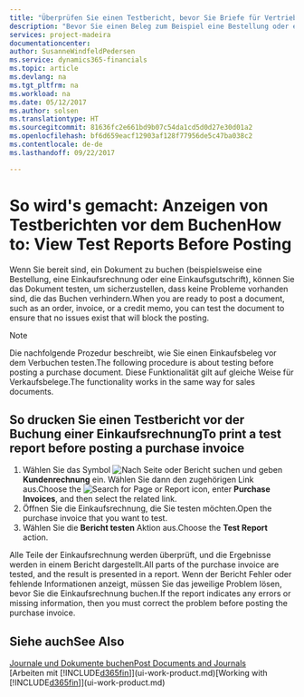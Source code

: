 ```yaml
---
title: "Überprüfen Sie einen Testbericht, bevor Sie Briefe für Vertriebs- oder Einkaufsbeleg buchen | Microsoft Docs"
description: "Bevor Sie einen Beleg zum Beispiel eine Bestellung oder eine Gutschrift buchen, können Sie diese testen und wiederholen, um Fehler zu finden, die die Buchungen möglicherweise sperren."
services: project-madeira
documentationcenter: 
author: SusanneWindfeldPedersen
ms.service: dynamics365-financials
ms.topic: article
ms.devlang: na
ms.tgt_pltfrm: na
ms.workload: na
ms.date: 05/12/2017
ms.author: solsen
ms.translationtype: HT
ms.sourcegitcommit: 81636fc2e661bd9b07c54da1cd5d0d27e30d01a2
ms.openlocfilehash: bf6d659eacf12903af128f77956de5c47ba038c2
ms.contentlocale: de-de
ms.lasthandoff: 09/22/2017

---
```

# <a name="how-to-view-test-reports-before-posting"></a><span data-ttu-id="36897-103">So wird's gemacht: Anzeigen von Testberichten vor dem Buchen</span><span class="sxs-lookup"><span data-stu-id="36897-103">How to: View Test Reports Before Posting</span></span>
<span data-ttu-id="36897-104">Wenn Sie bereit sind, ein Dokument zu buchen (beispielsweise eine Bestellung, eine Einkaufsrechnung oder eine Einkaufsgutschrift), können Sie das Dokument testen, um sicherzustellen, dass keine Probleme vorhanden sind, die das Buchen verhindern.</span><span class="sxs-lookup"><span data-stu-id="36897-104">When you are ready to post a document, such as an order, invoice, or a credit memo, you can test the document to ensure that no issues exist that will block the posting.</span></span>

> [!NOTE]  
>   <span data-ttu-id="36897-105">Die nachfolgende Prozedur beschreibt, wie Sie einen Einkaufsbeleg vor dem Verbuchen testen.</span><span class="sxs-lookup"><span data-stu-id="36897-105">The following procedure is about testing before posting a purchase document.</span></span> <span data-ttu-id="36897-106">Diese Funktionalität gilt auf gleiche Weise für Verkaufsbelege.</span><span class="sxs-lookup"><span data-stu-id="36897-106">The functionality works in the same way for sales documents.</span></span>

## <a name="to-print-a-test-report-before-posting-a-purchase-invoice"></a><span data-ttu-id="36897-107">So drucken Sie einen Testbericht vor der Buchung einer Einkaufsrechnung</span><span class="sxs-lookup"><span data-stu-id="36897-107">To print a test report before posting a purchase invoice</span></span>
1. <span data-ttu-id="36897-108">Wählen Sie das Symbol ![Nach Seite oder Bericht suchen](media/ui-search/search_small.png "Nach Seite oder Bericht suchen") und geben **Kundenrechnung** ein. Wählen Sie dann den zugehörigen Link aus.</span><span class="sxs-lookup"><span data-stu-id="36897-108">Choose the ![Search for Page or Report](media/ui-search/search_small.png "Search for Page or Report icon") icon, enter **Purchase Invoices**, and then select the related link.</span></span>
2. <span data-ttu-id="36897-109">Öffnen Sie die Einkaufsrechnung, die Sie testen möchten.</span><span class="sxs-lookup"><span data-stu-id="36897-109">Open the purchase invoice that you want to test.</span></span>
3. <span data-ttu-id="36897-110">Wählen Sie die **Bericht testen** Aktion aus.</span><span class="sxs-lookup"><span data-stu-id="36897-110">Choose the **Test Report** action.</span></span>  

<span data-ttu-id="36897-111">Alle Teile der Einkaufsrechnung werden überprüft, und die Ergebnisse werden in einem Bericht dargestellt.</span><span class="sxs-lookup"><span data-stu-id="36897-111">All parts of the purchase invoice are tested, and the result is presented in a report.</span></span> <span data-ttu-id="36897-112">Wenn der Bericht Fehler oder fehlende Informationen anzeigt, müssen Sie das jeweilige Problem lösen, bevor Sie die Einkaufsrechnung buchen.</span><span class="sxs-lookup"><span data-stu-id="36897-112">If the report indicates any errors or missing information, then you must correct the problem before posting the purchase invoice.</span></span>

## <a name="see-also"></a><span data-ttu-id="36897-113">Siehe auch</span><span class="sxs-lookup"><span data-stu-id="36897-113">See Also</span></span>
[<span data-ttu-id="36897-114">Journale und Dokumente buchen</span><span class="sxs-lookup"><span data-stu-id="36897-114">Post Documents and Journals</span></span>](ui-post-documents-journals.md)  
<span data-ttu-id="36897-115">[Arbeiten mit [!INCLUDE[d365fin](includes/d365fin_md.md)]](ui-work-product.md)</span><span class="sxs-lookup"><span data-stu-id="36897-115">[Working with [!INCLUDE[d365fin](includes/d365fin_md.md)]](ui-work-product.md)</span></span>


